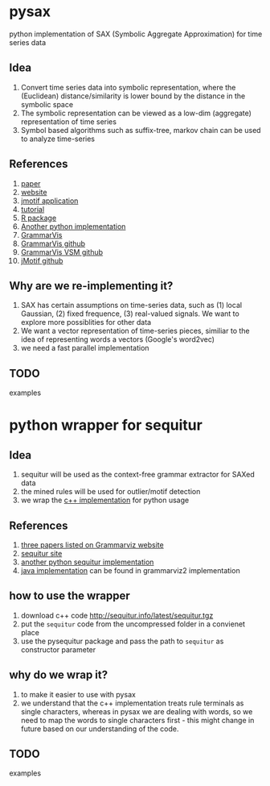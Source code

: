 # pysax
python implementation of SAX (Symbolic Aggregate Approximation) for time series data

## Idea
1. Convert time series data into symbolic representation, where the (Euclidean) distance/similarity is lower bound by the distance in the symbolic space
2. The symbolic representation can be viewed as a low-dim (aggregate) representation of time series
3. Symbol based algorithms such as suffix-tree, markov chain can be used to analyze time-series

## References
1. [paper](https://www.google.com.sg/url?sa=t&rct=j&q=&esrc=s&source=web&cd=1&cad=rja&uact=8&ved=0CB8QFjAA&url=http%3A%2F%2Fcs.gmu.edu%2F~jessica%2FSAX_DAMI_preprint.pdf&ei=q8AnVezIAc-SuAT14oGwDg&usg=AFQjCNFNhv_-lKglzZvDsuOBirND2ZINeQ&bvm=bv.90491159,d.c2E)
2. [website](http://www.cs.ucr.edu/~eamonn/SAX.htm)
3. [jmotif application](https://code.google.com/p/jmotif/wiki/SAX)
4. [tutorial](http://cs.gmu.edu/~jessica/sax.htm)
5. [R package](http://rug.mnhn.fr/seewave/HTML/MAN/SAX.html)
6. [Another python implementation](https://github.com/nphoff/saxpy)
7. [GrammarVis](http://grammarviz2.github.io/grammarviz2_site/)
8. [GrammarVis github](https://github.com/GrammarViz2/grammarviz2_src)
9. [GrammarVis VSM github](https://github.com/jMotif/sax-vsm_classic)
10. [jMotif github](https://github.com/jMotif/SAX)

## Why are we re-implementing it?
1. SAX has certain assumptions on time-series data, such as (1) local Gaussian, (2) fixed frequence, (3) real-valued signals. We want to explore more possiblities for other data
2. We want a vector representation of time-series pieces, similiar to the idea of representing words a vectors (Google's word2vec)
3. we need a fast parallel implementation

## TODO
examples 

# python wrapper for sequitur

## Idea
1. sequitur will be used as the context-free grammar extractor for SAXed data
2. the mined rules will be used for outlier/motif detection 
3. we wrap the [c++ implementation](http://sequitur.info/latest/sequitur.tgz) for python usage

## References
1. [three papers listed on Grammarviz website](http://grammarviz2.github.io/grammarviz2_site/)
2. [sequitur site](http://www.sequitur.info/)
3. [another python sequitur implementation](http://www.hcs.harvard.edu/saagar/parallel-sequitur/web/program.php)
4. [java implementation](https://github.com/GrammarViz2/grammarviz2_src) can be found in grammarviz2 implementation

## how to use the wrapper
1. download c++ code http://sequitur.info/latest/sequitur.tgz
2. put the `sequitur` code from the uncompressed folder in a convienet place
3. use the pysequitur package and pass the path to `sequitur` as constructor parameter

## why do we wrap it?
1. to make it easier to use with pysax
2. we understand that the c++ implementation treats rule terminals as single characters, whereas in pysax we are dealing with words, so we need to map the words to single characters first - this might change in future based on our understanding of the code.

## TODO
examples
